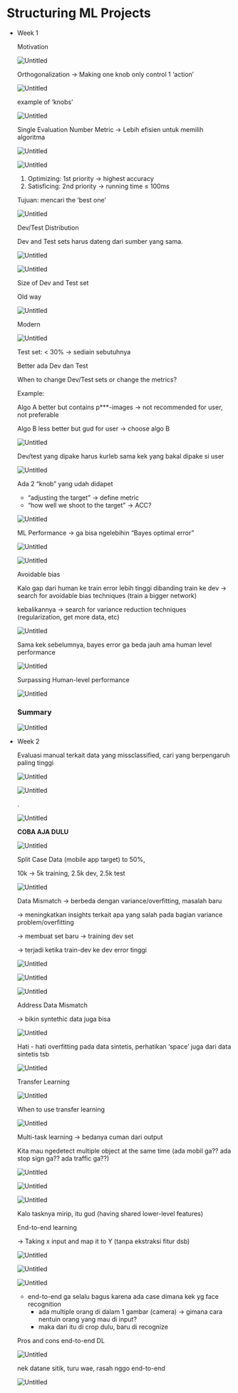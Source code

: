 # Structuring ML Projects

- Week 1
    
    Motivation
    
    ![Untitled](Structuring%20ML%20Projects%20a696e15e366f43e0a76936d806e592cd/Untitled.png)
    
    Orthogonalization → Making one knob only control 1 ‘action’
    
    ![Untitled](Structuring%20ML%20Projects%20a696e15e366f43e0a76936d806e592cd/Untitled%201.png)
    
    example of ‘knobs’
    
    ![Untitled](Structuring%20ML%20Projects%20a696e15e366f43e0a76936d806e592cd/Untitled%202.png)
    
    Single Evaluation Number Metric → Lebih efisien untuk memilih algoritma
    
    ![Untitled](Structuring%20ML%20Projects%20a696e15e366f43e0a76936d806e592cd/Untitled%203.png)
    
    ![Untitled](Structuring%20ML%20Projects%20a696e15e366f43e0a76936d806e592cd/Untitled%204.png)
    
    1. Optimizing: 1st priority → highest accuracy
    2. Satisficing: 2nd priority → running time ≤ 100ms
    
    Tujuan: mencari the ‘best one’
    
    ![Untitled](Structuring%20ML%20Projects%20a696e15e366f43e0a76936d806e592cd/Untitled%205.png)
    
    Dev/Test Distribution
    
    Dev and Test sets harus dateng dari sumber yang sama.
    
    ![Untitled](Structuring%20ML%20Projects%20a696e15e366f43e0a76936d806e592cd/Untitled%206.png)
    
    ![Untitled](Structuring%20ML%20Projects%20a696e15e366f43e0a76936d806e592cd/Untitled%207.png)
    
    Size of Dev and Test set
    
    Old way
    
    ![Untitled](Structuring%20ML%20Projects%20a696e15e366f43e0a76936d806e592cd/Untitled%208.png)
    
    Modern
    
    ![Untitled](Structuring%20ML%20Projects%20a696e15e366f43e0a76936d806e592cd/Untitled%209.png)
    
    Test set: < 30% → sediain sebutuhnya
    
    Better ada Dev dan Test
    
    When to change Dev/Test sets or change the metrics?
    
    Example:
    
    Algo A better but contains p***-images → not recommended for user, not preferable
    
    Algo B less better but gud for user → choose algo B
    
    ![Untitled](Structuring%20ML%20Projects%20a696e15e366f43e0a76936d806e592cd/Untitled%2010.png)
    
    Dev/test yang dipake harus kurleb sama kek yang bakal dipake si user
    
    ![Untitled](Structuring%20ML%20Projects%20a696e15e366f43e0a76936d806e592cd/Untitled%2011.png)
    
    Ada 2 “knob” yang udah didapet
    
    - “adjusting the target” → define metric
    - “how well we shoot to the target” → ACC?
    
    ![Untitled](Structuring%20ML%20Projects%20a696e15e366f43e0a76936d806e592cd/Untitled%2012.png)
    
    ML Performance → ga bisa ngelebihin “Bayes optimal error”
    
    ![Untitled](Structuring%20ML%20Projects%20a696e15e366f43e0a76936d806e592cd/Untitled%2013.png)
    
    ![Untitled](Structuring%20ML%20Projects%20a696e15e366f43e0a76936d806e592cd/Untitled%2014.png)
    
    Avoidable bias
    
    Kalo gap dari human ke train error lebih tinggi dibanding train ke dev → search for avoidable bias techniques (train a bigger network)
    
    kebalikannya → search for variance reduction techniques (regularization, get more data, etc) 
    
    ![Untitled](Structuring%20ML%20Projects%20a696e15e366f43e0a76936d806e592cd/Untitled%2015.png)
    
    Sama kek sebelumnya, bayes error ga beda jauh ama human level performance
    
    ![Untitled](Structuring%20ML%20Projects%20a696e15e366f43e0a76936d806e592cd/Untitled%2016.png)
    
    Surpassing Human-level performance
    
    ![Untitled](Structuring%20ML%20Projects%20a696e15e366f43e0a76936d806e592cd/Untitled%2017.png)
    
    ### Summary
    
    ![Untitled](Structuring%20ML%20Projects%20a696e15e366f43e0a76936d806e592cd/Untitled%2018.png)
    
- Week 2
    
    Evaluasi manual terkait data yang missclassified, cari yang berpengaruh paling tinggi 
    
    ![Untitled](Structuring%20ML%20Projects%20a696e15e366f43e0a76936d806e592cd/Untitled%2019.png)
    
    ![Untitled](Structuring%20ML%20Projects%20a696e15e366f43e0a76936d806e592cd/Untitled%2020.png)
    
    .
    
    ![Untitled](Structuring%20ML%20Projects%20a696e15e366f43e0a76936d806e592cd/Untitled%2021.png)
    
    **COBA AJA DULU**
    
    ![Untitled](Structuring%20ML%20Projects%20a696e15e366f43e0a76936d806e592cd/Untitled%2022.png)
    
    Split Case Data (mobile app target) to 50%,
    
    10k → 5k training, 2.5k dev, 2.5k test
    
    ![Untitled](Structuring%20ML%20Projects%20a696e15e366f43e0a76936d806e592cd/Untitled%2023.png)
    
    Data Mismatch → berbeda dengan variance/overfitting, masalah baru
    
    → meningkatkan insights terkait apa yang salah pada bagian variance problem/overfitting
    
    → membuat set baru → training dev set
    
    → terjadi ketika train-dev ke dev error tinggi
    
    ![Untitled](Structuring%20ML%20Projects%20a696e15e366f43e0a76936d806e592cd/Untitled%2024.png)
    
    ![Untitled](Structuring%20ML%20Projects%20a696e15e366f43e0a76936d806e592cd/Untitled%2025.png)
    
    ![Untitled](Structuring%20ML%20Projects%20a696e15e366f43e0a76936d806e592cd/Untitled%2026.png)
    
    Address Data Mismatch
    
    → bikin syntethic data juga bisa
    
    ![Untitled](Structuring%20ML%20Projects%20a696e15e366f43e0a76936d806e592cd/Untitled%2027.png)
    
    Hati - hati overfitting pada data sintetis, perhatikan ‘space’ juga dari data sintetis tsb
    
    ![Untitled](Structuring%20ML%20Projects%20a696e15e366f43e0a76936d806e592cd/Untitled%2028.png)
    
    Transfer Learning
    
    ![Untitled](Structuring%20ML%20Projects%20a696e15e366f43e0a76936d806e592cd/Untitled%2029.png)
    
    When to use transfer learning
    
    ![Untitled](Structuring%20ML%20Projects%20a696e15e366f43e0a76936d806e592cd/Untitled%2030.png)
    
    Multi-task learning → bedanya cuman dari output
    
    Kita mau ngedetect multiple object at the same time (ada mobil ga?? ada stop sign ga?? ada traffic ga??)
    
    ![Untitled](Structuring%20ML%20Projects%20a696e15e366f43e0a76936d806e592cd/Untitled%2031.png)
    
    ![Untitled](Structuring%20ML%20Projects%20a696e15e366f43e0a76936d806e592cd/Untitled%2032.png)
    
    ![Untitled](Structuring%20ML%20Projects%20a696e15e366f43e0a76936d806e592cd/Untitled%2033.png)
    
    Kalo tasknya mirip, itu gud (having shared lower-level features)
    
    End-to-end learning
    
    → Taking x input and map it to Y (tanpa ekstraksi fitur dsb)
    
    ![Untitled](Structuring%20ML%20Projects%20a696e15e366f43e0a76936d806e592cd/Untitled%2034.png)
    
    ![Untitled](Structuring%20ML%20Projects%20a696e15e366f43e0a76936d806e592cd/Untitled%2035.png)
    
    ![Untitled](Structuring%20ML%20Projects%20a696e15e366f43e0a76936d806e592cd/Untitled%2036.png)
    
    - end-to-end ga selalu bagus karena ada case dimana kek yg face recognition
        - ada multiple orang di dalam 1 gambar (camera) → gimana cara nentuin orang yang mau di input?
        - maka dari itu di crop dulu, baru di recognize
    
    Pros and cons end-to-end DL
    
    ![Untitled](Structuring%20ML%20Projects%20a696e15e366f43e0a76936d806e592cd/Untitled%2037.png)
    
    nek datane sitik, turu wae, rasah nggo end-to-end
    
    ![Untitled](Structuring%20ML%20Projects%20a696e15e366f43e0a76936d806e592cd/Untitled%2038.png)
